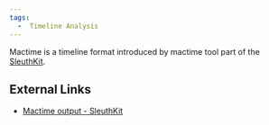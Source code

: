 ```yaml
---
tags:
  -  Timeline Analysis
---
```

Mactime is a timeline format introduced by mactime tool part of the
[SleuthKit](sleuthkit.md).

## External Links

- [Mactime output -
  SleuthKit](http://wiki.sleuthkit.org/index.php?title=Mactime_output)

